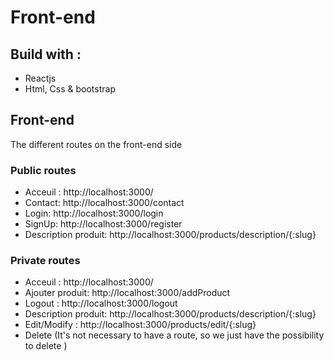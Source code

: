 # Front-end

## Build with : 
* Reactjs
* Html, Css & bootstrap

## Front-end
The different routes on the front-end side
  ### Public routes
   * Acceuil : http://localhost:3000/
   * Contact: http://localhost:3000/contact
   * Login: http://localhost:3000/login
   * SignUp: http://localhost:3000/register
   * Description produit: http://localhost:3000/products/description/{:slug}
  
  ### Private routes
   * Acceuil : http://localhost:3000/
   * Ajouter produit: http://localhost:3000/addProduct
   * Logout : http://localhost:3000/logout
   * Description produit: http://localhost:3000/products/description/{:slug}
   * Edit/Modify : http://localhost:3000/products/edit/{:slug}
   * Delete (It's not necessary to have a route, so we just have the possibility to delete )